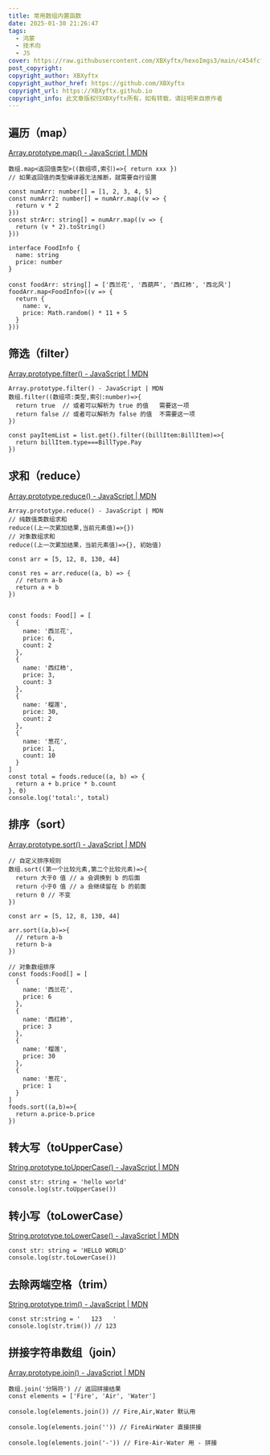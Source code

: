 ```yaml
---
title: 常用数组内置函数
date: 2025-01-30 21:26:47
tags:
  - 鸿蒙
  - 技术向
  - JS
cover: https://raw.githubusercontent.com/XBXyftx/hexoImgs3/main/c454fcfac0c456cba49f72ce39c8699.png
post_copyright:
copyright_author: XBXyftx
copyright_author_href: https://github.com/XBXyftx
copyright_url: https://XBXyftx.github.io
copyright_info: 此文章版权归XBXyftx所有，如有转载，请註明来自原作者
---
```

## 遍历（map）

[Array.prototype.map() - JavaScript | MDN](https://developer.mozilla.org/zh-CN/docs/Web/JavaScript/Reference/Global_Objects/Array/map)

```TS
数组.map<返回值类型>((数组项,索引)=>{ return xxx })
// 如果返回值的类型编译器无法推断，就需要自行设置

const numArr: number[] = [1, 2, 3, 4, 5]
const numArr2: number[] = numArr.map((v => {
  return v * 2
}))
const strArr: string[] = numArr.map((v => {
  return (v * 2).toString()
}))

interface FoodInfo {
  name: string
  price: number
}

const foodArr: string[] = ['西兰花', '西葫芦', '西红柿', '西北风']
foodArr.map<FoodInfo>((v => {
  return {
    name: v,
    price: Math.random() * 11 + 5
  }
}))
```

## 筛选（filter）

[Array.prototype.filter() - JavaScript | MDN](https://developer.mozilla.org/zh-CN/docs/Web/JavaScript/Reference/Global_Objects/Array/filter)

```TS
Array.prototype.filter() - JavaScript | MDN
数组.filter((数组项:类型,索引:number)=>{
  return true  // 或者可以解析为 true 的值   需要这一项
  return false // 或者可以解析为 false 的值  不需要这一项
})

const payItemList = list.get().filter((billItem:BillItem)=>{
  return billItem.type===BillType.Pay
})
```

## 求和（reduce）

[Array.prototype.reduce() - JavaScript | MDN](https://developer.mozilla.org/zh-CN/docs/Web/JavaScript/Reference/Global_Objects/Array/reduce)

```TS
Array.prototype.reduce() - JavaScript | MDN
// 纯数值类数组求和
reduce((上一次累加结果,当前元素值)=>{})
// 对象数组求和
reduce((上一次累加结果，当前元素值)=>{}, 初始值)

const arr = [5, 12, 8, 130, 44]

const res = arr.reduce((a, b) => {
  // return a-b
  return a + b
})


const foods: Food[] = [
  {
    name: '西兰花',
    price: 6,
    count: 2
  },
  {
    name: '西红柿',
    price: 3,
    count: 3
  },
  {
    name: '榴莲',
    price: 30,
    count: 2
  },
  {
    name: '葱花',
    price: 1,
    count: 10
  }
]
const total = foods.reduce((a, b) => {
  return a + b.price * b.count
}, 0)
console.log('total:', total)
```

## 排序（sort）

[Array.prototype.sort() - JavaScript | MDN](https://developer.mozilla.org/zh-CN/docs/Web/JavaScript/Reference/Global_Objects/Array/sort)

```TS
// 自定义排序规则
数组.sort((第一个比较元素,第二个比较元素)=>{
  return 大于0 值 // a 会调换到 b 的后面
  return 小于0 值 // a 会继续留在 b 的前面
  return 0 // 不变
})

const arr = [5, 12, 8, 130, 44]

arr.sort((a,b)=>{
  // return a-b
  return b-a
})

// 对象数组排序
const foods:Food[] = [
  {
    name: '西兰花',
    price: 6
  },
  {
    name: '西红柿',
    price: 3
  },
  {
    name: '榴莲',
    price: 30
  },
  {
    name: '葱花',
    price: 1
  }
]
foods.sort((a,b)=>{
  return a.price-b.price
})
```

## 转大写（toUpperCase）

[String.prototype.toUpperCase() - JavaScript | MDN](https://developer.mozilla.org/en-US/docs/Web/JavaScript/Reference/Global_Objects/String/toUpperCase)

```TS
const str: string = 'hello world'
console.log(str.toUpperCase())
```

## 转小写（toLowerCase）

[String.prototype.toLowerCase() - JavaScript | MDN](https://developer.mozilla.org/en-US/docs/Web/JavaScript/Reference/Global_Objects/String/toLowerCase)

```TS
const str: string = 'HELLO WORLD'
console.log(str.toLowerCase())
```

## 去除两端空格（trim）

[String.prototype.trim() - JavaScript | MDN](https://developer.mozilla.org/en-US/docs/Web/JavaScript/Reference/Global_Objects/String/trim)

```TS
const str:string = '   123   '
console.log(str.trim()) // 123
```

## 拼接字符串数组（join）

[Array.prototype.join() - JavaScript | MDN](https://developer.mozilla.org/en-US/docs/Web/JavaScript/Reference/Global_Objects/Array/join)

```TS
数组.join('分隔符') // 返回拼接结果
const elements = ['Fire', 'Air', 'Water']

console.log(elements.join()) // Fire,Air,Water 默认用

console.log(elements.join('')) // FireAirWater 直接拼接

console.log(elements.join('-')) // Fire-Air-Water 用 - 拼接
```
